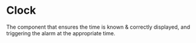 # Clock

The component that ensures the time is known & correctly displayed, and triggering the alarm at the appropriate time.
